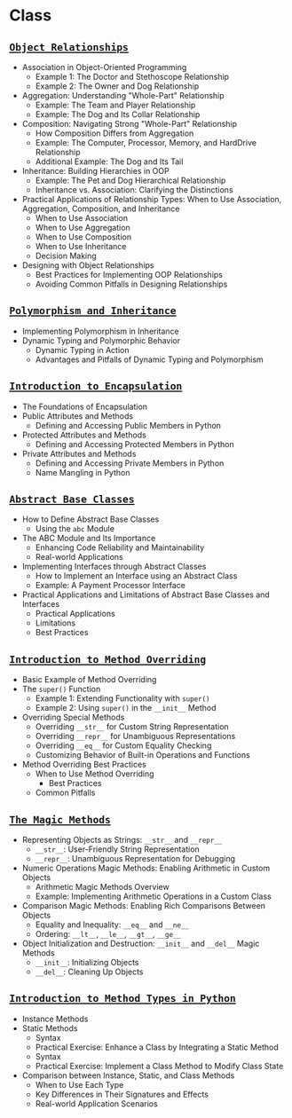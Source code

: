 # Class

## [**`Object Relationships`**](https://github.com/Yousefess/TA24PY/blob/main/Weeks/11%20Class/Notebooks/01%20Object%20Relationships.ipynb)

- Association in Object-Oriented Programming
  - Example 1: The Doctor and Stethoscope Relationship
  - Example 2: The Owner and Dog Relationship
- Aggregation: Understanding "Whole-Part" Relationship
  - Example: The Team and Player Relationship
  - Example: The Dog and Its Collar Relationship
- Composition: Navigating Strong "Whole-Part" Relationship
  - How Composition Differs from Aggregation
  - Example: The Computer, Processor, Memory, and HardDrive Relationship
  - Additional Example: The Dog and Its Tail
- Inheritance: Building Hierarchies in OOP
  - Example: The Pet and Dog Hierarchical Relationship
  - Inheritance vs. Association: Clarifying the Distinctions
- Practical Applications of Relationship Types: When to Use Association, Aggregation, Composition, and Inheritance
  - When to Use Association
  - When to Use Aggregation
  - When to Use Composition
  - When to Use Inheritance
  - Decision Making
- Designing with Object Relationships
  - Best Practices for Implementing OOP Relationships
  - Avoiding Common Pitfalls in Designing Relationships

## [**`Polymorphism and Inheritance`**](https://github.com/Yousefess/TA24PY/blob/main/Weeks/11%20Class/Notebooks/02%20OOP%20Feature_%20Polymorphism.ipynb)

- Implementing Polymorphism in Inheritance
- Dynamic Typing and Polymorphic Behavior
  - Dynamic Typing in Action
  - Advantages and Pitfalls of Dynamic Typing and Polymorphism

## [**`Introduction to Encapsulation`**](https://github.com/Yousefess/TA24PY/blob/main/Weeks/11%20Class/Notebooks/03%20OOP%20Feature_%20Encapsulation.ipynb)

- The Foundations of Encapsulation
- Public Attributes and Methods
  - Defining and Accessing Public Members in Python
- Protected Attributes and Methods
  - Defining and Accessing Protected Members in Python
- Private Attributes and Methods
  - Defining and Accessing Private Members in Python
  - Name Mangling in Python

## [**`Abstract Base Classes`**](https://github.com/Yousefess/TA24PY/blob/main/Weeks/11%20Class/Notebooks/04%20OOP%20Feature_%20Abstract%20Base%20Classes.ipynb)

- How to Define Abstract Base Classes
  - Using the `abc` Module
- The ABC Module and Its Importance
  - Enhancing Code Reliability and Maintainability
  - Real-world Applications
- Implementing Interfaces through Abstract Classes
  - How to Implement an Interface using an Abstract Class
  - Example: A Payment Processor Interface
- Practical Applications and Limitations of Abstract Base Classes and Interfaces
  - Practical Applications
  - Limitations
  - Best Practices

## [**`Introduction to Method Overriding`**](https://github.com/Yousefess/TA24PY/blob/main/Weeks/11%20Class/Notebooks/05%20Overriding.ipynb)

- Basic Example of Method Overriding
- The `super()` Function
  - Example 1: Extending Functionality with `super()`
  - Example 2: Using `super()` in the `__init__` Method
- Overriding Special Methods
  - Overriding `__str__` for Custom String Representation
  - Overriding `__repr__` for Unambiguous Representations
  - Overriding `__eq__` for Custom Equality Checking
  - Customizing Behavior of Built-in Operations and Functions
- Method Overriding Best Practices
  - When to Use Method Overriding
    - Best Practices
  - Common Pitfalls

## [**`The Magic Methods`**](https://github.com/Yousefess/TA24PY/blob/main/Weeks/11%20Class/Notebooks/06%20The%20Magic%20Methods.ipynb)

- Representing Objects as Strings: `__str__` and `__repr__`
  - `__str__`: User-Friendly String Representation
  - `__repr__`: Unambiguous Representation for Debugging
- Numeric Operations Magic Methods: Enabling Arithmetic in Custom Objects
  - Arithmetic Magic Methods Overview
  - Example: Implementing Arithmetic Operations in a Custom Class
- Comparison Magic Methods: Enabling Rich Comparisons Between Objects
  - Equality and Inequality: `__eq__` and `__ne__`
  - Ordering: `__lt__`, `__le__`, `__gt__`, `__ge__`
- Object Initialization and Destruction: `__init__` and `__del__` Magic Methods
  - `__init__`: Initializing Objects
  - `__del__`: Cleaning Up Objects

## [**`Introduction to Method Types in Python`**](https://github.com/Yousefess/TA24PY/blob/main/Weeks/11%20Class/Notebooks/07%20Static%20and%20Class%20Methods.ipynb)

- Instance Methods
- Static Methods
  - Syntax
  - Practical Exercise: Enhance a Class by Integrating a Static Method
  - Syntax
  - Practical Exercise: Implement a Class Method to Modify Class State
- Comparison between Instance, Static, and Class Methods
  - When to Use Each Type
  - Key Differences in Their Signatures and Effects
  - Real-world Application Scenarios
